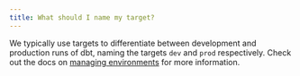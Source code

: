 ```yaml
---
title: What should I name my target?
---
```


We typically use targets to differentiate between development and production runs of dbt, naming the targets `dev` and `prod` respectively. Check out the docs on [managing environments](managing-environments) for more information.
